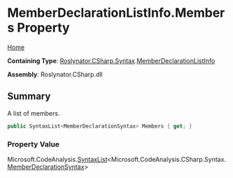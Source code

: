 <a name="_top"></a>

# MemberDeclarationListInfo\.Members Property

[Home](../../../../../README.md#_top)

**Containing Type**: [Roslynator.CSharp.Syntax](../../README.md#_top)\.[MemberDeclarationListInfo](../README.md#_top)

**Assembly**: Roslynator\.CSharp\.dll

## Summary

A list of members\.

```csharp
public SyntaxList<MemberDeclarationSyntax> Members { get; }
```

### Property Value

Microsoft\.CodeAnalysis\.[SyntaxList](https://docs.microsoft.com/en-us/dotnet/api/microsoft.codeanalysis.syntaxlist-1)\<Microsoft\.CodeAnalysis\.CSharp\.Syntax\.[MemberDeclarationSyntax](https://docs.microsoft.com/en-us/dotnet/api/microsoft.codeanalysis.csharp.syntax.memberdeclarationsyntax)>

